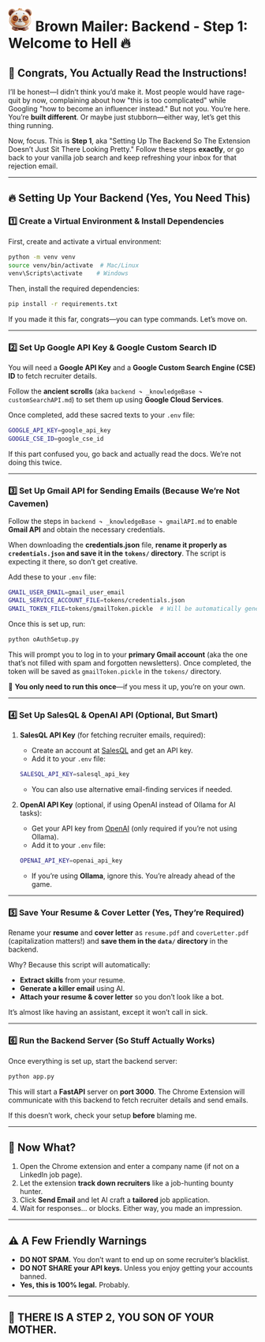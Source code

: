 # ![Brown Mailer Icon](xTension/icon48.png)  Brown Mailer: Backend - Step 1: Welcome to Hell 🔥

## 🎉 Congrats, You Actually Read the Instructions!

I’ll be honest—I didn’t think you’d make it. Most people would have rage-quit by now, complaining about how "this is too complicated" while Googling "how to become an influencer instead." But not you. You’re here. You’re **built different**. Or maybe just stubborn—either way, let’s get this thing running.

Now, focus. This is **Step 1**, aka "Setting Up The Backend So The Extension Doesn’t Just Sit There Looking Pretty." Follow these steps **exactly**, or go back to your vanilla job search and keep refreshing your inbox for that rejection email.

---

## 🔥 Setting Up Your Backend (Yes, You Need This)

### 1️⃣ Create a Virtual Environment & Install Dependencies

First, create and activate a virtual environment:

```sh
python -m venv venv
source venv/bin/activate  # Mac/Linux
venv\Scripts\activate    # Windows
```

Then, install the required dependencies:

```sh
pip install -r requirements.txt
```

If you made it this far, congrats—you can type commands. Let’s move on.

---

### 2️⃣ Set Up Google API Key & Google Custom Search ID

You will need a **Google API Key** and a **Google Custom Search Engine (CSE) ID** to fetch recruiter details.

Follow the **ancient scrolls** (aka `backend ↷ _knowledgeBase ↷ customSearchAPI.md`) to set them up using **Google Cloud Services**.

Once completed, add these sacred texts to your `.env` file:

```sh
GOOGLE_API_KEY=google_api_key
GOOGLE_CSE_ID=google_cse_id
```

If this part confused you, go back and actually read the docs. We’re not doing this twice.

---

### 3️⃣ Set Up Gmail API for Sending Emails (Because We’re Not Cavemen)

Follow the steps in `backend ↷ _knowledgeBase ↷ gmailAPI.md` to enable **Gmail API** and obtain the necessary credentials.

When downloading the **credentials.json** file, **rename it properly as ********************`credentials.json`******************** and save it in the ********************`tokens/`******************** directory**. The script is expecting it there, so don’t get creative.

Add these to your `.env` file:

```sh
GMAIL_USER_EMAIL=gmail_user_email
GMAIL_SERVICE_ACCOUNT_FILE=tokens/credentials.json
GMAIL_TOKEN_FILE=tokens/gmailToken.pickle  # Will be automatically generated
```

Once this is set up, run:

```sh
python oAuthSetup.py
```

This will prompt you to log in to your **primary Gmail account** (aka the one that’s not filled with spam and forgotten newsletters). Once completed, the token will be saved as `gmailToken.pickle` in the `tokens/` directory.

🚨 **You only need to run this once**—if you mess it up, you’re on your own.

---

### 4️⃣ Set Up SalesQL & OpenAI API (Optional, But Smart)

1. **SalesQL API Key** (for fetching recruiter emails, required):

   - Create an account at [SalesQL](https://salesql.com/) and get an API key.
   - Add it to your `.env` file:

   ```sh
   SALESQL_API_KEY=salesql_api_key
   ```

   - You can also use alternative email-finding services if needed.

2. **OpenAI API Key** (optional, if using OpenAI instead of Ollama for AI tasks):

   - Get your API key from [OpenAI](https://platform.openai.com/) (only required if you’re not using Ollama).
   - Add it to your `.env` file:

   ```sh
   OPENAI_API_KEY=openai_api_key
   ```

   - If you’re using **Ollama**, ignore this. You’re already ahead of the game.

---

### 5️⃣ Save Your Resume & Cover Letter (Yes, They’re Required)

Rename your **resume** and **cover letter** as `resume.pdf` and `coverLetter.pdf` (capitalization matters!) and **save them in the ********************`data/`******************** directory** in the backend.

Why? Because this script will automatically:

- **Extract skills** from your resume.
- **Generate a killer email** using AI.
- **Attach your resume & cover letter** so you don’t look like a bot.

It’s almost like having an assistant, except it won’t call in sick.

---

### 6️⃣ Run the Backend Server (So Stuff Actually Works)

Once everything is set up, start the backend server:

```sh
python app.py
```

This will start a **FastAPI** server on **port 3000**. The Chrome Extension will communicate with this backend to fetch recruiter details and send emails.

If this doesn’t work, check your setup **before** blaming me.

---

## 🚀 Now What?

1. Open the Chrome extension and enter a company name (if not on a LinkedIn job page).
2. Let the extension **track down recruiters** like a job-hunting bounty hunter.
3. Click **Send Email** and let AI craft a **tailored** job application.
4. Wait for responses… or blocks. Either way, you made an impression.

---

## ⚠️ A Few Friendly Warnings

- **DO NOT SPAM.** You don’t want to end up on some recruiter’s blacklist.
- **DO NOT SHARE your API keys.** Unless you enjoy getting your accounts banned.
- **Yes, this is 100% legal.** Probably.

---


## 🚨 THERE IS A STEP 2, YOU SON OF YOUR MOTHER.
